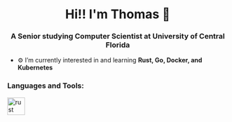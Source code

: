 <h1 align="center">Hi!! I'm Thomas 🐸</h1>
<h3 align="center">A Senior studying Computer Scientist at University of Central Florida</h3>

- ⚙️ I’m currently interested in and learning **Rust, Go, Docker, and Kubernetes**

<h3 align="left">Languages and Tools:</h3>
<p align="left"> 
  <a href="https://www.rust-lang.org" target="_blank" rel="noreferrer"> <img src="https://i.imgur.com/TfU6NWr.png" alt="rust" width="40" height="40"/> </a>  
</p>

<!--
**AppleThomas/AppleThomas** is a ✨ _special_ ✨ repository because its `README.md` (this file) appears on your GitHub profile.

Here are some ideas to get you started:

- 🔭 I’m currently working on ...
- 🌱 I’m currently learning ...
- 👯 I’m looking to collaborate on ...
- 🤔 I’m looking for help with ...
- 💬 Ask me about ...
- 📫 How to reach me: ...
- 😄 Pronouns: ...
- ⚡ Fun fact: ...
-->
